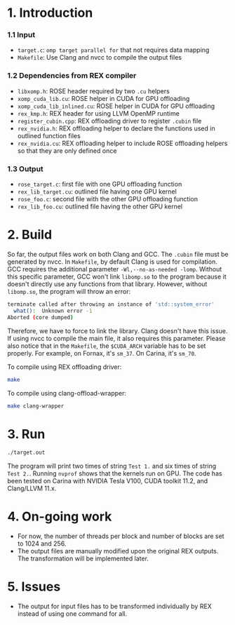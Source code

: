 # 1. Introduction

### 1.1 Input
- `target.c`: `omp target parallel for` that not requires data mapping
- `Makefile`: Use Clang and nvcc to compile the output files

### 1.2 Dependencies from REX compiler
- `libxomp.h`: ROSE header required by two `.cu` helpers
- `xomp_cuda_lib.cu`: ROSE helper in CUDA for GPU offloading
- `xomp_cuda_lib_inlined.cu`: ROSE helper in CUDA for GPU offloading
- `rex_kmp.h`: REX header for using LLVM OpenMP runtime
- `register_cubin.cpp`: REX offloading driver to register `.cubin` file
- `rex_nvidia.h`: REX offloading helper to declare the functions used in outlined function files
- `rex_nvidia.cu`: REX offloading helper to include ROSE offloading helpers so that they are only defined once


### 1.3 Output
- `rose_target.c`: first file with one GPU offloading function
- `rex_lib_target.cu`: outlined file having one GPU kernel
- `rose_foo.c`: second file with the other GPU offloading function
- `rex_lib_foo.cu`: outlined file having the other GPU kernel


# 2. Build

So far, the output files work on both Clang and GCC. The `.cubin` file must be generated by nvcc.
In `Makefile`, by default Clang is used for compilation. GCC requires the additional parameter `-Wl,--no-as-needed -lomp`.
Without this specific parameter, GCC won't link `libomp.so` to the program because it doesn't directly use any functions from that library.
However, without `libomp.so`, the program will throw an error:
```bash
terminate called after throwing an instance of 'std::system_error'
  what():  Unknown error -1
Aborted (core dumped)
```
Therefore, we have to force to link the library. Clang doesn't have this issue. If using nvcc to compile the main file, it also requires this parameter.
Please also notice that in the `Makefile`, the `$CUDA_ARCH` variable has to be set properly. For example, on Fornax, it's `sm_37`. On Carina, it's `sm_70`.

To compile using REX offloading driver:
```bash
make
```
To compile using clang-offload-wrapper:
```bash
make clang-wrapper
```

# 3. Run

```bash
./target.out
```

The program will print two times of string `Test 1.` and six times of string `Test 2.`. Running `nvprof` shows that the kernels run on GPU.
The code has been tested on Carina with NVIDIA Tesla V100, CUDA toolkit 11.2, and Clang/LLVM 11.x.

# 4. On-going work

- For now, the number of threads per block and number of blocks are set to 1024 and 256.
- The output files are manually modified upon the original REX outputs. The transformation will be implemented later.

# 5. Issues

- The output for input files has to be transformed individually by REX instead of using one command for all.

